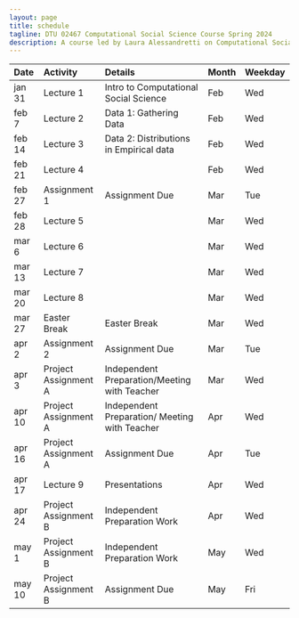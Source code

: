 ```yaml
---
layout: page
title: schedule
tagline: DTU 02467 Computational Social Science Course Spring 2024
description: A course led by Laura Alessandretti on Computational Social Science
---
```






| Date        | Activity                     | Details                    |     Month     |    Weekday     |
| :---        |    :---                   |    :---                 |          :--- |           :--- |
| jan 31       | Lecture 1                   | Intro to Computational Social Science      | Feb           |      Wed       |
| feb 7       | Lecture 2                   | Data 1: Gathering Data                     | Feb           |      Wed       |
| feb 14      | Lecture 3                   | Data 2: Distributions in Empirical data                    | Feb           |      Wed       |
| feb 21      | Lecture 4                   |                     | Feb           |      Wed       |
| feb 27      | Assignment 1                | Assignment Due                    | Mar           |      Tue       |
| feb 28      | Lecture 5                   |                     | Mar           |      Wed       |
| mar 6       | Lecture 6                   |                     | Mar           |      Wed       |
| mar 13      | Lecture 7                   |                     | Mar           |      Wed       |
| mar 20      | Lecture 8                   |                     | Mar           |      Wed       |
| mar 27      | Easter Break               | Easter Break              | Mar           |      Wed       |
| apr 2      | Assignment 2              | Assignment Due                    | Mar           |      Tue       |
| apr 3       | Project Assignment A        |Independent Preparation/Meeting with Teacher | Mar           |      Wed       |
| apr 10      | Project Assignment A        |Independent Preparation/ Meeting with Teacher| Apr           |      Wed       |
| apr 16      | Project Assignment A        | Assignment Due                    | Apr           |      Tue       |
| apr 17      | Lecture 9                   | Presentations              | Apr           |      Wed       |
| apr 24      | Project Assignment B        |Independent Preparation Work| Apr           |      Wed       |
| may 1       | Project Assignment B        |Independent Preparation Work| May           |      Wed       |
| may 10      | Project Assignment B        | Assignment Due             | May           |      Fri       |
